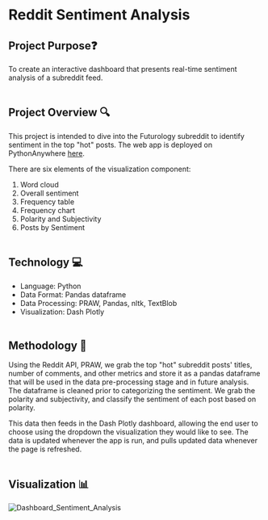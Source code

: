 # Reddit Sentiment Analysis
## Project Purpose:question:
To create an interactive dashboard that presents real-time sentiment analysis of a subreddit feed. 
<br><br>

## Project Overview :mag:
This project is intended to dive into the Futurology subreddit to identify sentiment in the top "hot" posts. The web app is deployed on PythonAnywhere <a href="http://roguelash.pythonanywhere.com" title="here">here</a>. 

There are six elements of the visualization component:
1. Word cloud
2. Overall sentiment 
3. Frequency table
4. Frequency chart
5. Polarity and Subjectivity
6. Posts by Sentiment
<br><br>

## Technology :computer:
- Language: Python
- Data Format: Pandas dataframe
- Data Processing: PRAW, Pandas, nltk, TextBlob
- Visualization: Dash Plotly
<br><br>

## Methodology :memo:
Using the Reddit API, PRAW, we grab the top "hot" subreddit posts' titles, number of comments, and other metrics and store it as a pandas dataframe that will be used in the data pre-processing stage and in future analysis. The dataframe is cleaned prior to categorizing the sentiment. We grab the polarity and subjectivity, and classify the sentiment of each post based on polarity.

This data then feeds in the Dash Plotly dashboard, allowing the end user to choose using the dropdown the visualization they would like to see. The data is updated whenever the app is run, and pulls updated data whenever the page is refreshed.
<br><br>

## Visualization :bar_chart:
![Dashboard_Sentiment_Analysis](https://user-images.githubusercontent.com/10111217/230750792-8132cbe2-8557-4507-b7b8-c38af880b1e7.png)
